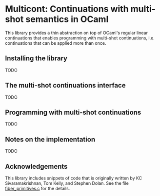 # Multicont: Continuations with multi-shot semantics in OCaml

This library provides a thin abstraction on top of OCaml's regular
linear continuations that enables programming with multi-shot
continuations, i.e. continuations that can be applied more than once.

## Installing the library

TODO

## The multi-shot continuations interface

TODO

## Programming with multi-shot continuations

TODO

## Notes on the implementation

TODO

## Acknowledgements

This library includes snippets of code that is originally written by
KC Sivaramakrishnan, Tom Kelly, and Stephen Dolan. See the file
[fiber_primitives.c](https://github.com/dhil/ocaml-multicont/blob/master/fiber_primitives.c)
for the details.
